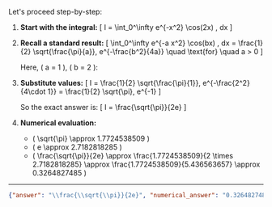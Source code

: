 Let's proceed step-by-step:

1. **Start with the integral:**
   \[
   I = \int_0^\infty e^{-x^2} \cos(2x) \, dx
   \]

2. **Recall a standard result:**
   \[
   \int_0^\infty e^{-a x^2} \cos(bx) \, dx = \frac{1}{2} \sqrt{\frac{\pi}{a}}\, e^{-\frac{b^2}{4a}} \quad \text{for} \quad a > 0
   \]

   Here, \( a = 1 \), \( b = 2 \):

3. **Substitute values:**
   \[
   I = \frac{1}{2} \sqrt{\frac{\pi}{1}}\, e^{-\frac{2^2}{4\cdot 1}}
   = \frac{1}{2} \sqrt{\pi}\, e^{-1}
   \]

   So the exact answer is:
   \[
   I = \frac{\sqrt{\pi}}{2e}
   \]

4. **Numerical evaluation:**

   - \( \sqrt{\pi} \approx 1.7724538509 \)
   - \( e \approx 2.7182818285 \)
   - \( \frac{\sqrt{\pi}}{2e} \approx \frac{1.7724538509}{2 \times 2.7182818285} \approx \frac{1.7724538509}{5.436563657} \approx 0.3264827485 \)

---

```json
{"answer": "\\frac{\\sqrt{\\pi}}{2e}", "numerical_answer": "0.3264827485"}
```